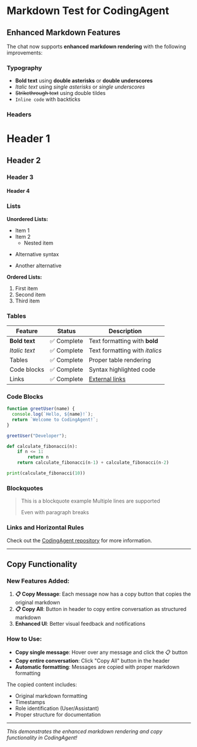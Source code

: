 # Markdown Test for CodingAgent

## Enhanced Markdown Features

The chat now supports **enhanced markdown rendering** with the following improvements:

### Typography
- **Bold text** using **double asterisks** or __double underscores__
- *Italic text* using *single asterisks* or _single underscores_
- ~~Strikethrough text~~ using double tildes
- `Inline code` with backticks

### Headers
# Header 1
## Header 2
### Header 3
#### Header 4

### Lists

**Unordered Lists:**
* Item 1
* Item 2
  * Nested item
- Alternative syntax
+ Another alternative

**Ordered Lists:**
1. First item
2. Second item
3. Third item

### Tables

| Feature | Status | Description |
|---------|--------|-------------|
| **Bold text** | ✅ Complete | Text formatting with **bold** |
| *Italic text* | ✅ Complete | Text formatting with *italics* |
| Tables | ✅ Complete | Proper table rendering |
| Code blocks | ✅ Complete | Syntax highlighted code |
| Links | ✅ Complete | [External links](https://github.com) |

### Code Blocks

```javascript
function greetUser(name) {
  console.log(`Hello, ${name}!`);
  return `Welcome to CodingAgent!`;
}

greetUser("Developer");
```

```python
def calculate_fibonacci(n):
    if n <= 1:
        return n
    return calculate_fibonacci(n-1) + calculate_fibonacci(n-2)

print(calculate_fibonacci(10))
```

### Blockquotes

> This is a blockquote example
> Multiple lines are supported
> 
> Even with paragraph breaks

### Links and Horizontal Rules

Check out the [CodingAgent repository](https://github.com/SFENCE-SOFTWARE/VSCode/CodingAgent) for more information.

---

## Copy Functionality

### New Features Added:

1. **📋 Copy Message**: Each message now has a copy button that copies the original markdown
2. **📋 Copy All**: Button in header to copy entire conversation as structured markdown
3. **Enhanced UI**: Better visual feedback and notifications

### How to Use:

- **Copy single message**: Hover over any message and click the 📋 button
- **Copy entire conversation**: Click "Copy All" button in the header
- **Automatic formatting**: Messages are copied with proper markdown formatting

The copied content includes:
- Original markdown formatting
- Timestamps
- Role identification (User/Assistant)
- Proper structure for documentation

---

*This demonstrates the enhanced markdown rendering and copy functionality in CodingAgent!*
